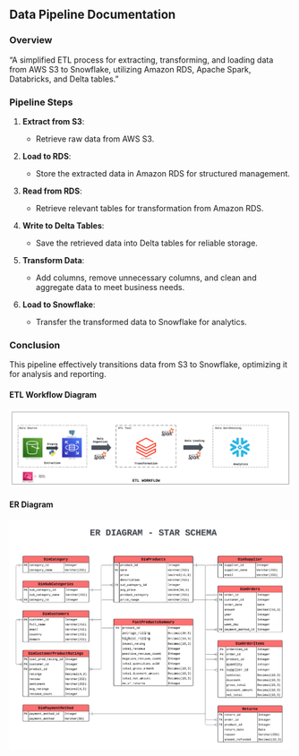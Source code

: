 ## Data Pipeline Documentation

### Overview

“A simplified ETL process for extracting, transforming, and loading data from AWS S3 to Snowflake, utilizing Amazon RDS, Apache Spark, Databricks, and Delta tables.”

### Pipeline Steps

1. **Extract from S3**: 
   - Retrieve raw data from AWS S3.

2. **Load to RDS**: 
   - Store the extracted data in Amazon RDS for structured management.

3. **Read from RDS**: 
   - Retrieve relevant tables for transformation from Amazon RDS.

4. **Write to Delta Tables**: 
   - Save the retrieved data into Delta tables for reliable storage.

5. **Transform Data**: 
   - Add columns, remove unnecessary columns, and clean and aggregate data to meet business needs.

6. **Load to Snowflake**: 
   - Transfer the transformed data to Snowflake for analytics.

### Conclusion
This pipeline effectively transitions data from S3 to Snowflake, optimizing it for analysis and reporting.


#### ETL Workflow Diagram 

![Workflow](https://raw.githubusercontent.com/Razzkutty/S3-to-Snowflake-ETL-Pipeline/refs/heads/main/Diagrams/ETL%20Workflow.png)

#### ER Diagram 
![ER Diagram](https://github.com/Razzkutty/S3-to-Snowflake-ETL-Pipeline/blob/main/Diagrams/ER%20Diagram.png)
